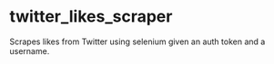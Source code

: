 # twitter_likes_scraper
Scrapes likes from Twitter using selenium given an auth token and a username.
